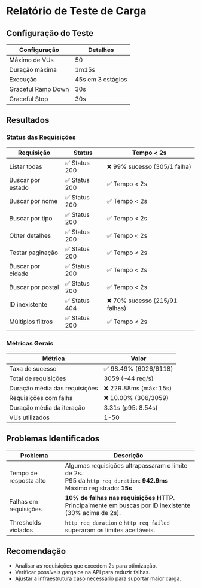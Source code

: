 # Relatório de Teste de Carga

## Configuração do Teste  

| **Configuração**        | **Detalhes**         |
|-------------------------|----------------------|
| Máximo de VUs           | 50                   |
| Duração máxima          | 1m15s                |
| Execução                | 45s em 3 estágios    |
| Graceful Ramp Down      | 30s                  |
| Graceful Stop           | 30s                  |

## Resultados  

### Status das Requisições  

| **Requisição**               | **Status**       | **Tempo < 2s**                   |
|------------------------------|------------------|----------------------------------|
| Listar todas                 | ✅ Status 200     | ❌ 99% sucesso (305/1 falha)     |
| Buscar por estado             | ✅ Status 200     | ✅ Tempo < 2s                    |
| Buscar por nome               | ✅ Status 200     | ✅ Tempo < 2s                    |
| Buscar por tipo               | ✅ Status 200     | ✅ Tempo < 2s                    |
| Obter detalhes                | ✅ Status 200     | ✅ Tempo < 2s                    |
| Testar paginação             | ✅ Status 200     | ✅ Tempo < 2s                    |
| Buscar por cidade             | ✅ Status 200     | ✅ Tempo < 2s                    |
| Buscar por postal             | ✅ Status 200     | ✅ Tempo < 2s                    |
| ID inexistente               | ✅ Status 404     | ❌ 70% sucesso (215/91 falhas)   |
| Múltiplos filtros            | ✅ Status 200     | ✅ Tempo < 2s                    |

### Métricas Gerais  

| **Métrica**                          | **Valor**                       |
|--------------------------------------|---------------------------------|
| Taxa de sucesso                      | ✅ 98.49% (6026/6118)           |
| Total de requisições                 | 3059 (~44 req/s)                |
| Duração média das requisições        | ❌ 229.88ms (máx: 15s)          |
| Requisições com falha                | ❌ 10.00% (306/3059)            |
| Duração média da iteração            | 3.31s (p95: 8.54s)              |
| VUs utilizados                       | 1-50                            |

## Problemas Identificados  

| **Problema**                        | **Descrição**                                                       |
|-------------------------------------|--------------------------------------------------------------------|
| Tempo de resposta alto              | Algumas requisições ultrapassaram o limite de 2s.<br>P95 da `http_req_duration`: **942.9ms**<br>Máximo registrado: **15s** |
| Falhas em requisições               | **10% de falhas nas requisições HTTP**.<br>Principalmente em buscas por ID inexistente (30% acima de 2s).                          |
| Thresholds violados                 | `http_req_duration` e `http_req_failed` superaram os limites aceitáveis. |

## Recomendação  

- Analisar as requisições que excedem 2s para otimização.  
- Verificar possíveis gargalos na API para reduzir falhas.  
- Ajustar a infraestrutura caso necessário para suportar maior carga.  

